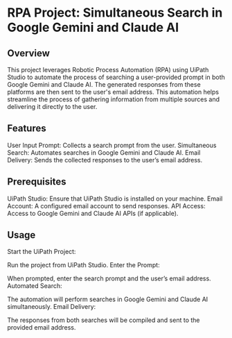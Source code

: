 # RPA Project: Simultaneous Search in Google Gemini and Claude AI

## Overview

This project leverages Robotic Process Automation (RPA) using UiPath Studio to automate the process of searching a user-provided prompt in both Google Gemini and Claude AI. The generated responses from these platforms are then sent to the user's email address. This automation helps streamline the process of gathering information from multiple sources and delivering it directly to the user.

## Features

User Input Prompt: Collects a search prompt from the user.
Simultaneous Search: Automates searches in Google Gemini and Claude AI.
Email Delivery: Sends the collected responses to the user’s email address.

## Prerequisites

UiPath Studio: Ensure that UiPath Studio is installed on your machine.
Email Account: A configured email account to send responses.
API Access: Access to Google Gemini and Claude AI APIs (if applicable).

## Usage
Start the UiPath Project:

Run the project from UiPath Studio.
Enter the Prompt:

When prompted, enter the search prompt and the user’s email address.
Automated Search:

The automation will perform searches in Google Gemini and Claude AI simultaneously.
Email Delivery:

The responses from both searches will be compiled and sent to the provided email address.
